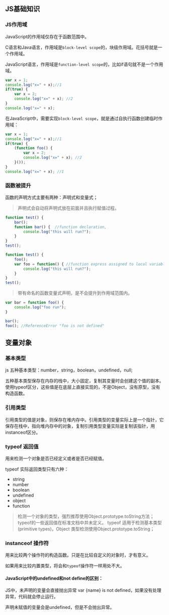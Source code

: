 ## JS基础知识

### JS作用域

JavaScript的作用域仅存在于函数范围中。

C语言和Java语言，作用域是`block-level scope`的，块级作用域。花括号就是一个作用域。

JavaScript语言，作用域是`function-level scope`的，比如if语句就不是一个作用域。

```js
var x = 1;
console.log("x=" + x);//1
if(true) {
    var x = 2;
    console.log("x=" + x); //2
}
console.log("x=" + x);
```

在JavaScript中，需要实现`block-level scope`，就是通过自执行函数创建临时作用域：

```js
var x = 1;
console.log("x=" + x);//1
if(true) {
    (function foo() {
        var x = 2;
        console.log("x=" + x); //2
    }());
}
console.log("x=" + x); //1
```

### 函数被提升

函数的声明方式主要有两种：声明式和变量式；

> 声明式会自动将声明式放在前面并且执行赋值过程。

```js
function test() {
    bar(); 
    function bar() {  //function declaration, 
        console.log("this will run?");
    }
}
test();
```

```js
function test() {
    foo();
    var foo = function() { //function express assigned to local variable 'foo'
        console.log("this will run?");
    }
}
test();
```

> 带有命名的函数变量式声明，是不会提升到作用域范围内。
```js
var bar = function foo() {
    console.log("foo run");
}

bar();
foo(); //ReferenceError "foo is not defined"
```
## 变量对象

### 基本类型
js 五种基本类型：number，string，boolean，undefined，null;

五种基本类型保存在内存的栈中，大小固定，复制其变量时会创建这个值的副本。使用typeof区分，这些值是在底层上直接实现的，不是Object，没有原型，没有构造函数。

### 引用类型
引用类型的值是对象，则保存在堆内存中。引用类型的变量实际上是一个指针，它保存在栈中，指向堆内存中的对象，复制引用类型变量实际是复制该指针，用instanceof区分。

### typeof 返回值
用来检测一个对象是否已经定义或者是否已经赋值。

typeof 实际返回类型只有六种：

- string
- number
- boolean
- undefined
- object
- function

> 检测一个对象的类型，强烈推荐使用Object.prototype.toString方法；typeof的一些返回值在标准文档中并未定义。
> typeof 适用于检测基本类型(primitive types)，Object 类型检测使用Object.prototype.toString；

### instanceof 操作符
用来比较两个操作符的构造函数。只是在比较自定义的对象时，才有意义。

如果用来比较内置类型，将会和`typeof`操作符一样用处不大。


#### JavaScript中的undefined和not define的区别：

JS中，未声明的变量会直接抛出异常 var {name} is not defined，如果没有处理异常，代码就会停止运行。

声明未赋值的变量会是undefined，但是不会抛出异常。











